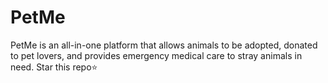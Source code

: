 # PetMe
PetMe is an all-in-one platform that allows animals to be adopted, donated to pet lovers, and provides emergency medical care to stray animals in need. Star this repo⭐
